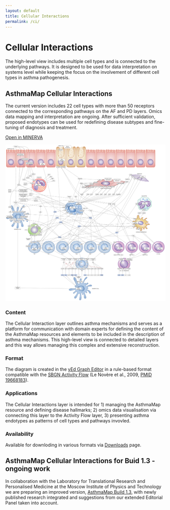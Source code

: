 ```yaml
---
layout: default
title: Cellular Interactions
permalink: /ci/
---
```


# Cellular Interactions

The high-level view includes multiple cell types and is connected to the underlying pathways. It is designed to be used for data interpretation on systems level while keeping the focus on the involvement of different cell types in asthma pathogenesis.  

## AsthmaMap Cellular Interactions

The current version includes 22 cell types with more than 50 receptors connected to the corresponding pathways on the AF and PD layers. Omics data mapping and interpretation are ongoing. After sufficient validation, proposed endotypes can be used for redefining disease subtypes and fine-tuning of diagnosis and treatment.  

<!--![](/images/ci/AsthmaMapCI-V1.1.png)-->

<a href="https://asthma.uni.lu/minerva/" target="_blank">Open in MINERVA</a> &nbsp; &nbsp;
<!--[GraphML](/images/ci/AsthmaMapCI-V1.1.graphml) &nbsp; &nbsp;
[PDF](/images/ci/AsthmaMapCI-V1.1.pdf) &nbsp; &nbsp;
[PNG](/images/ci/AsthmaMapCI-V1.1.png) &nbsp; &nbsp;
[SVG](/images/ci/AsthmaMapCI-V1.1.svg)-->

<a href="https://asthma.uni.lu/minerva/"><img src="/images/ci/AsthmaMapCI-V1.1.png"/></a>

### Content

The Cellular Interaction layer outlines asthma mechanisms and serves as a platform for communication with domain experts for defining the content of the AsthmaMap resources and elements to be included in the description of asthma mechanisms. This high-level view is connected to detailed layers and this way allows managing this complex and extensive reconstruction.

### Format

The diagram is created in the [yEd Graph Editor](https://www.yworks.com/products/yed#) in a rule-based format compatible with the [SBGN Activity Flow](http://sbgn.org/) (Le Novère et al., 2009, [PMID 19668183](https://www.ncbi.nlm.nih.gov/pubmed/19668183)).

### Applications

The Cellular Interactions layer is intended for 1) managing the AsthmaMap resource and defining disease hallmarks; 2) omics data visualisation via connecting this layer to the Activity Flow layer, 3) presenting asthma endotypes as patterns of cell types and pathways invovled.

### Availability

Available for downloding in various formats via [Downloads](/downloads/) page.

## AsthmaMap Cellular Interactions for Buid 1.3 - ongoing work

In collaboration with the Laboratory for Translational Research and Personalised Medicine at the Moscow Institute of Physics and Technology we are preparing an improved version, [AsthmaMap Build 1.3](/ci3/), with newly published research integrated and suggestions from our extended Editorial Panel taken into account.  

